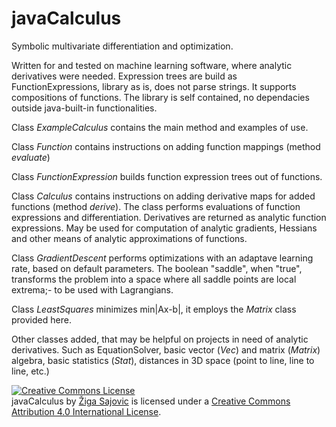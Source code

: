 # javaCalculus
Symbolic multivariate differentiation and optimization.

Written for and tested on machine learning software, where analytic derivatives were needed. Expression trees are build as FunctionExpressions, library as is, does not parse strings. It supports compositions of functions. The library is self contained, no dependacies outside java-built-in functionalities.

Class _ExampleCalculus_ contains the main method and examples of use.

Class _Function_ contains instructions on adding function mappings (method _evaluate_)

Class _FunctionExpression_ builds function expression trees out of functions.

Class _Calculus_ contains instructions on adding derivative maps for added functions (method _derive_). The class performs evaluations of function expressions and differentiation. Derivatives are returned as analytic function expressions. May be used for computation of analytic gradients, Hessians and other means of analytic approximations of functions.

Class _GradientDescent_ performs optimizations with an adaptave learning rate, based on default parameters. The boolean "saddle", when "true", transforms the problem into a space where all saddle points are local extrema;- to be used with Lagrangians.

Class _LeastSquares_ minimizes min|Ax-b|, it employs the _Matrix_ class provided here.

Other classes added, that may be helpful on projects in need of analytic derivatives. Such as EquationSolver, basic vector (_Vec_) and matrix (_Matrix_) algebra, basic statistics (_Stat_), distances in 3D space (point to line, line to line, etc.) 

<a rel="license" href="http://creativecommons.org/licenses/by/4.0/"><img alt="Creative Commons License" style="border-width:0" src="https://i.creativecommons.org/l/by/4.0/88x31.png" /></a><br /><span xmlns:dct="http://purl.org/dc/terms/" property="dct:title">javaCalculus</span> by <a xmlns:cc="http://creativecommons.org/ns#" href="https://si.linkedin.com/in/zigasajovic" property="cc:attributionName" rel="cc:attributionURL">Žiga Sajovic</a> is licensed under a <a rel="license" href="http://creativecommons.org/licenses/by/4.0/">Creative Commons Attribution 4.0 International License</a>.
